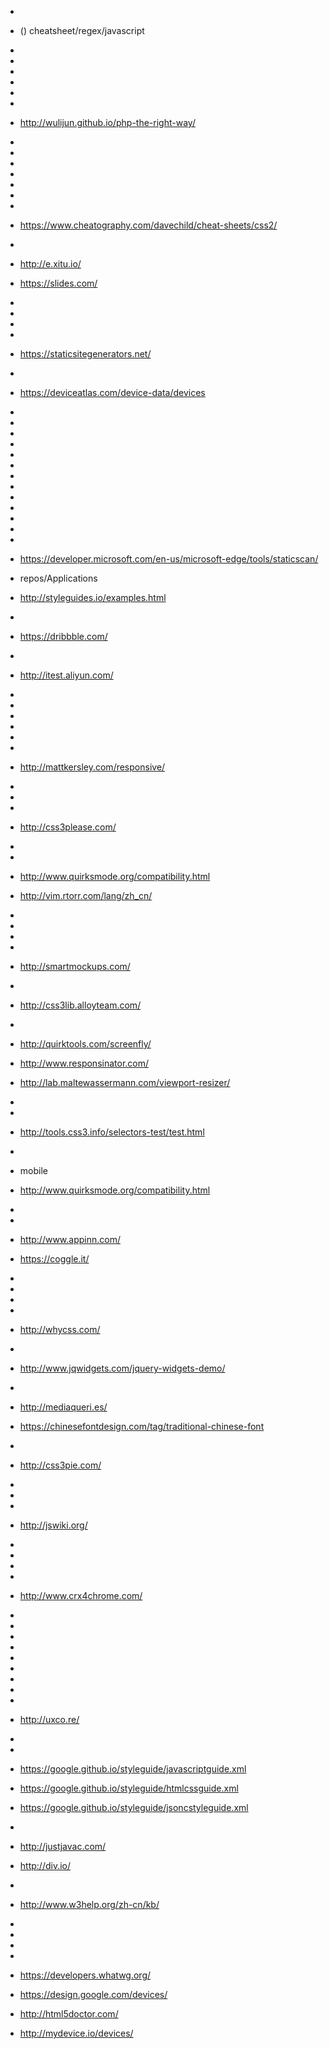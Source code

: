 -
- () cheatsheet/regex/javascript
-
-
- 
- 
- 
- 
- http://wulijun.github.io/php-the-right-way/
- 
- 
- 
- 
- 
- 
- 
- https://www.cheatography.com/davechild/cheat-sheets/css2/
- 
- http://e.xitu.io/
- https://slides.com/
- 
- 
- 
- 
- https://staticsitegenerators.net/
- 
- https://deviceatlas.com/device-data/devices
- 
- 
- 
- 

- 
- 
- 
- 
- 
- 
- 
- 
- 
- https://developer.microsoft.com/en-us/microsoft-edge/tools/staticscan/
- repos/Applications
- http://styleguides.io/examples.html
- 
- https://dribbble.com/
- 
- http://itest.aliyun.com/
- 
- 
- 
- 
- 
- 
- http://mattkersley.com/responsive/
- 
- 
- 
- http://css3please.com/
- 
- 
- http://www.quirksmode.org/compatibility.html
- http://vim.rtorr.com/lang/zh_cn/
- 
- 
- 
- 
- http://smartmockups.com/
- 
- http://css3lib.alloyteam.com/
- 
- http://quirktools.com/screenfly/
- http://www.responsinator.com/
- http://lab.maltewassermann.com/viewport-resizer/
- 
- 
- http://tools.css3.info/selectors-test/test.html
- 
- mobile
- http://www.quirksmode.org/compatibility.html
- 
- 
- http://www.appinn.com/
- https://coggle.it/
- 
- 
- 
- 
- http://whycss.com/
- 
- http://www.jqwidgets.com/jquery-widgets-demo/
- 
- http://mediaqueri.es/
- https://chinesefontdesign.com/tag/traditional-chinese-font
- 
- http://css3pie.com/
- 
- 
- 
- http://jswiki.org/
- 
- 
- 
- 
- http://www.crx4chrome.com/
- 
- 
- 
- 
- 
- 
- 
- 
- 
- http://uxco.re/
- 
- 
- https://google.github.io/styleguide/javascriptguide.xml
- https://google.github.io/styleguide/htmlcssguide.xml
- https://google.github.io/styleguide/jsoncstyleguide.xml
- 
- http://justjavac.com/
- http://div.io/
- 
- http://www.w3help.org/zh-cn/kb/
- 
- 
- 
- 
- https://developers.whatwg.org/
- https://design.google.com/devices/
- http://html5doctor.com/
- http://mydevice.io/devices/
